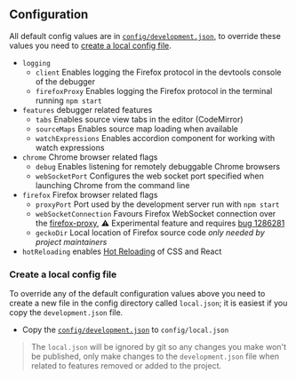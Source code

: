 ## Configuration

All default config values are in [`config/development.json`](./development.json), to override these values you need to [create a local config file](#create-a-local-config-file).

* `logging`
  * `client` Enables logging the Firefox protocol in the devtools console of the debugger
  * `firefoxProxy` Enables logging the Firefox protocol in the terminal running `npm start`
* `features` debugger related features
  * `tabs` Enables source view tabs in the editor (CodeMirror)
  * `sourceMaps` Enables source map loading when available
  * `watchExpressions` Enables accordion component for working with watch expressions
* `chrome` Chrome browser related flags
  * `debug` Enables listening for remotely debuggable Chrome browsers
  * `webSocketPort` Configures the web socket port specified when launching Chrome from the command line
* `firefox` Firefox browser related flags
  * `proxyPort` Port used by the development server run with `npm start`
  * `webSocketConnection` Favours Firefox WebSocket connection over the [firefox-proxy](../bin/firefox-proxy), :warning: Experimental feature and requires [bug 1286281](https://bugzilla.mozilla.org/show_bug.cgi?id=1286281)
  * `geckoDir` Local location of Firefox source code _only needed by project maintainers_
* `hotReloading` enables [Hot Reloading](../docs/local-development.md#hot-reloading) of CSS and React

### Create a local config file

To override any of the default configuration values above you need to create a new file in the config directory called `local.json`; it is easiest if you copy the `development.json` file.

* Copy the [`config/development.json`](./development.json) to `config/local.json`

> The `local.json` will be ignored by git so any changes you make won't be published, only make changes to the `development.json` file when related to features removed or added to the project.

